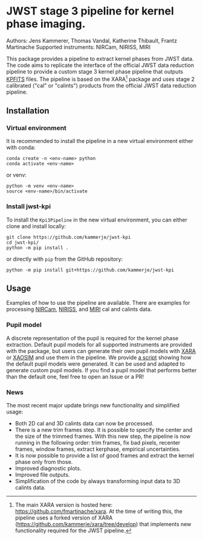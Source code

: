 # JWST stage 3 pipeline for kernel phase imaging.

Authors: Jens Kammerer, Thomas Vandal, Katherine Thibault, Frantz Martinache
Supported instruments: NIRCam, NIRISS, MIRI

This package provides a pipeline to extract kernel phases from JWST data. The code aims to replicate the interface of the official JWST data reduction pipeline to provide a custom stage 3 kernel phase pipeline that outputs [KPFITS](https://ui.adsabs.harvard.edu/abs/2022arXiv221017528K/abstract) files. The pipeline is based on the XARA[^1] package and uses stage 2 calibrated ("cal" or "calints") products from the official JWST data reduction pipeline. 

## Installation

### Virtual environment

It is recommended to install the pipeline in a new virtual environment either with conda:

```
conda create -n <env-name> python
conda activate <env-name>
```

or venv:

```
python -m venv <env-name>
source <env-name>/bin/activate
```

### Install jwst-kpi

To install the `Kpi3Pipeline` in the new virtual environment, you can either clone and install locally:

```
git clone https://github.com/kammerje/jwst-kpi
cd jwst-kpi/
python -m pip install .
```

or directly with `pip` from the GitHub repository:

```
python -m pip install git+https://github.com/kammerje/jwst-kpi
```

## Usage

Examples of how to use the pipeline are
available. There are examples for processing [NIRCam](examples/test_kpi_nircam.py), [NIRISS](examples/test_kpi_niriss.py), and [MIRI](examples/test_kpi_miri.py) cal and calints data.

### Pupil model

A discrete representation of the pupil is required for the kernel phase extraction. Default
pupil models for all supported instruments are provided with the
package, but users can generate their own pupil models with [XARA](https://github.com/fmartinache/xara) or [XAOSIM](https://github.com/fmartinache/xaosim) and use them in
the pipeline. We provide [a script](examples/generate_pupil_model.py) showing
how the default pupil models were generated. It can be used and adapted to generate custom pupil
models. If you find a pupil model that performs better than the default one,
feel free to open an Issue or a PR!

### News

The most recent major update brings new functionality and simplified usage:
* Both 2D cal and 3D calints data can now be processed.
* There is a new trim frames step. It is possible to specify the center and the size of the trimmed frames. With this new step, the pipeline is now running in the following order: trim frames, fix bad pixels, recenter frames, window frames, extract kerphase, empirical uncertainties.
* It is now possible to provide a list of good frames and extract the kernel phase only from those.
* Improved diagnostic plots.
* Improved file outputs.
* Simplification of the code by always transforming input data to 3D calints data.

[^1]: The main XARA version is hosted here: https://github.com/fmartinache/xara. At the time of writing this, the pipeline uses a forked version of XARA (https://github.com/kammerje/xara/tree/develop) that implements new functionality required for the JWST pipeline.